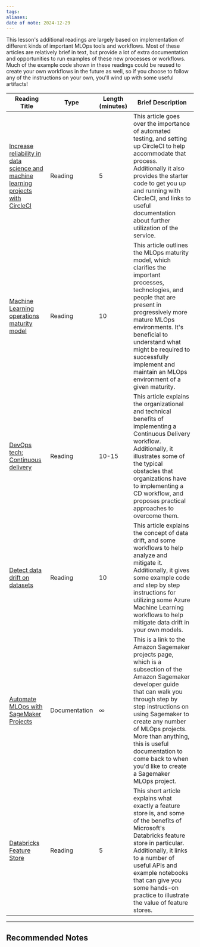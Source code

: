 ```yaml
---
tags: 
aliases: 
date of note: 2024-12-29
---
```


This lesson's additional readings are largely based on implementation of different kinds of important MLOps tools and workflows. Most of these articles are relatively brief in text, but provide a lot of extra documentation and opportunities to run examples of these new processes or workflows. Much of the example code shown in these readings could be reused to create your own workflows in the future as well, so if you choose to follow any of the instructions on your own, you'll wind up with some useful artifacts!

|Reading Title|Type|Length (minutes)|Brief Description|
|---|---|---|---|
|[Increase reliability in data science and machine learning projects with CircleCI](https://circleci.com/blog/increase-reliability-in-data-science-and-machine-learning-projects-with-circleci/)|Reading|5|This article goes over the importance of automated testing, and setting up CircleCI to help accommodate that process. Additionally it also provides the starter code to get you up and running with CircleCI, and links to useful documentation about further utilization of the service.|
|[Machine Learning operations maturity model](https://learn.microsoft.com/en-us/azure/architecture/example-scenario/mlops/mlops-maturity-model?WT.mc_id=academic-0000-alfredodeza)|Reading|10|This article outlines the MLOps maturity model, which clarifies the important processes, technologies, and people that are present in progressively more mature MLOps environments. It's beneficial to understand what might be required to successfully implement and maintain an MLOps environment of a given maturity.|
|[DevOps tech: Continuous delivery](https://cloud.google.com/architecture/devops/devops-tech-continuous-delivery)|Reading|10-15|This article explains the organizational and technical benefits of implementing a Continuous Delivery workflow. Additionally, it illustrates some of the typical obstacles that organizations have to implementing a CD workflow, and proposes practical approaches to overcome them.|
|[Detect data drift on datasets](https://learn.microsoft.com/en-us/azure/machine-learning/v1/how-to-monitor-datasets?tabs=python&view=azureml-api-1)|Reading|10|This article explains the concept of data drift, and some workflows to help analyze and mitigate it. Additionally, it gives some example code and step by step instructions for utilizing some Azure Machine Learning workflows to help mitigate data drift in your own models.|
|[Automate MLOps with SageMaker Projects](https://docs.aws.amazon.com/sagemaker/latest/dg/sagemaker-projects.html)|Documentation|∞|This is a link to the Amazon Sagemaker projects page, which is a subsection of the Amazon Sagemaker developer guide that can walk you through step by step instructions on using Sagemaker to create any number of MLOps projects. More than anything, this is useful documentation to come back to when you'd like to create a Sagemaker MLOps project.|
|[Databricks Feature Store](https://learn.microsoft.com/en-us/azure/databricks/machine-learning/feature-store/)|Reading|5|This short article explains what exactly a feature store is, and some of the benefits of Microsoft's Databricks feature store in particular. Additionally, it links to a number of useful APIs and example notebooks that can give you some hands-on practice to illustrate the value of feature stores.|









-----------
##  Recommended Notes



